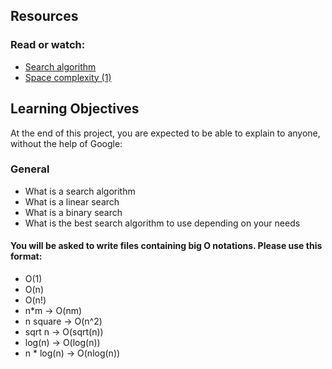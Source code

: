 ## Resources

### Read or watch:

- [Search algorithm](https://alx-intranet.hbtn.io/rltoken/ap2kuRv8qrUMyQ0-MY3EXw)
- [Space complexity (1)](https://alx-intranet.hbtn.io/rltoken/QK9ENdoTyqGs0d4_M3XE3g)

## Learning Objectives

At the end of this project, you are expected to be able to explain to anyone, without the help of Google:

### General

- What is a search algorithm
- What is a linear search
- What is a binary search
- What is the best search algorithm to use depending on your needs

#### You will be asked to write files containing big O notations. Please use this format:

- O(1)
- O(n)
- O(n!)
- n*m -> O(nm)
- n square -> O(n^2)
- sqrt n -> O(sqrt(n))
- log(n) -> O(log(n))
- n * log(n) -> O(nlog(n))
